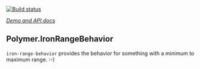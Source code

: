 [![Build status](https://travis-ci.org/PolymerElements/iron-range-behavior.svg?branch=master)](https://travis-ci.org/PolymerElements/iron-range-behavior)

_[Demo and API docs](https://elements.polymer-project.org/elements/iron-range-behavior)_


## Polymer.IronRangeBehavior

`iron-range-behavior` provides the behavior for something with a minimum to maximum range. :-)
